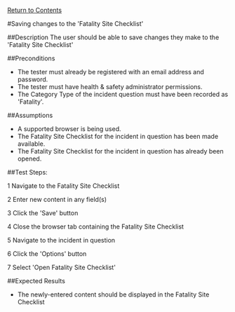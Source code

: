 [Return to Contents](https://github.com/infojam-james/test-cases/blob/master/Contents.md)

#Saving changes to the 'Fatality Site Checklist'

##Description
The user should be able to save changes they make to the 'Fatality Site Checklist'

##Preconditions
+ The tester must already be registered with an email address and password.
+ The tester must have health & safety administrator permissions.
+ The Category Type of the incident question must have been recorded as 'Fatality'.

##Assumptions
+ A supported browser is being used.
+ The Fatality Site Checklist for the incident in question has been made available.
+ The Fatality Site Checklist for the incident in question has already been opened.

##Test Steps:

1 Navigate to the Fatality Site Checklist

2 Enter new content in any field(s)

3 Click the 'Save' button

4 Close the browser tab containing the Fatality Site Checklist

5 Navigate to the incident in question

6 Click the 'Options' button

7 Select 'Open Fatality Site Checklist'

##Expected Results
+ The newly-entered content should be displayed in the Fatality Site Checklist
